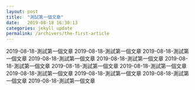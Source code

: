```yaml
---
layout: post
title:  "測試第一個文章"
date:   2019-08-18 16:30:13
categories: jekyll update
permalink: /archivers/the-first-article
---
```


2019-08-18-測試第一個文章
2019-08-18-測試第一個文章
2019-08-18-測試第一個文章
2019-08-18-測試第一個文章
2019-08-18-測試第一個文章
2019-08-18-測試第一個文章
2019-08-18-測試第一個文章
2019-08-18-測試第一個文章
2019-08-18-測試第一個文章
2019-08-18-測試第一個文章
2019-08-18-測試第一個文章
2019-08-18-測試第一個文章

